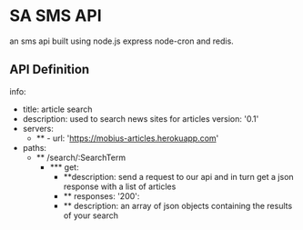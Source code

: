 # SA SMS API

an sms api built using node.js express node-cron and redis.

## API Definition

info:

- title: article search
- description: used to search news sites for articles version: '0.1'
- servers:
  - \*\* - url: 'https://mobius-articles.herokuapp.com'
- paths:
  - \*\* /search/:SearchTerm
    - \*\*\* get:
      - \*\*description: send a request to our api and in turn get a json response with a list of articles
      - \*\* responses: '200':
      - \*\* description: an array of json objects containing the results of your search      